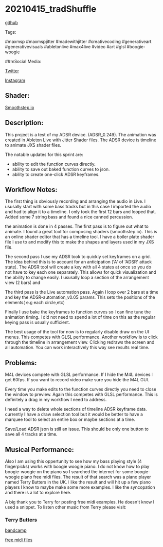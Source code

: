 # 20210415_tradShuffle

[github](https://github.com/lg3bass/20210415_tradShuffle)

Tags:

#maxmsp #maxmspjitter #madewithjitter #creativecoding #generativeart #generativevisuals #abletonlive #max4live #video #art #glsl #boogie-woogie

##mSocial Media:

[Twitter](https://twitter.com/lg3bass/status/1386153856619405313?s=20)

[Instagram](https://www.instagram.com/p/COEqXgwnmOa/?utm_source=ig_web_copy_link)


## Shader:

[Smoothstep.io](https://smoothstep.io/anim/a5d943cf9cc6)

## Description:

This project is a test of my ADSR device. (ADSR_0.249).  The animation was created in Ableton Live with Jitter Shader files.   The ADSR device is timeline to animate JXS shader files. 
 
The notable updates for this sprint are:

- ability to edit the function curves directly.
- ability to save out baked function curves to json.
- ability to create one-click ADSR keyframes.

## Workflow Notes:

The first thing is obviously recording and arranging the audio in Live.  I ususally start with some bass tracks but in this case I imported the audio and had to align it to a timeline.  I only took the first 12 bars and looped that.   Added some 7 string bass and found a nice canned percussion. 

the animation is done in 4 passes.   The first pass is to figure out what to animate. I found a great tool for composing shaders (smoothstep.io).   This is an online shader editor that has a timeline tool.  I have a boiler plate shader file I use to and modify this to make the shapes and layers used in my JXS file. 

The second pass I use my ADSR took to quickly set keyframes on a grid.  The idea behind this is to account for an anticipation ('A' of 'ADSR' attack state).  The ADSR tool will create a key with all 4 states at once so you do not have to key each one separately.  This allows for quick visualization and the ability to change easily.  I ususally loop a section of the arrangement view (2 bars) and 

The third pass is the Live automation pass.  Again I loop over 2 bars at a time and key the ADSR-automation_v0.05 params.  This sets the positions of the elements( e.g each circle,etc)

Finally I use bake the keyframes to function curves so I can fine tune the animation timing.  I did not need to spend a lot of time on this as the regular keying pass is usually sufficient. 

The best usage of the tool for now is to regularly disable draw on the UI menus. This competes with GLSL performance.  Another workflow is to click through the timeline in arrangement view.  Clicking redraws the screen and all automation.  You can work interactively this way see results real time. 

## Problems: 

M4L devices compete with GLSL performance.  If I hide the M4L devices I get 60fps.  If you want to record video make sure you hide the M4L GUI.  

Every time you make edits to the function curves directly you need to close the window to preview.  Again this competes with GLSL performance.  This is definitely a drag in my workflow I need to address. 

I need a way to delete whole sections of timeline ADSR keyframe data.  currently I have a draw selection tool but it would be better to have a marquee tool to select an entire box or maybe sections at a time. 

Save/Load ADSR json is still an issue.  This should be only one button to save all 4 tracks at a time. 

## Musical Performance: 

Also I am using this oppertunity to see how my bass playing style (4 fingerpicks) works with boogie woogie piano.  I do not know how to play boogie-woogie on the piano so I searched the internet for some boogie-woogie piano free midi files.  The result of that search was a piano player named Terry Butters in the UK. I like the result and will hit up a few piano players I know to maybe make some more examples.  I like the syncopation and there is a lot to explore here.

A big thank you to Terry for posting free midi examples.  He doesn't know I used a snippet.  To listen other music from Terry please visit:

### Terry Butters

[bandcamp](https://terrybutters.bandcamp.com/)

[free midi files](http://terrybutters.co.uk/terrybutters3.htm)